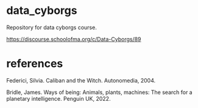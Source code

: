 # data_cyborgs
Repository for data cyborgs course.

https://discourse.schoolofma.org/c/Data-Cyborgs/89

# references
Federici, Silvia. Caliban and the Witch. Autonomedia, 2004.

Bridle, James. Ways of being: Animals, plants, machines: The search for a planetary intelligence. Penguin UK, 2022.
